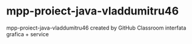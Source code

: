 # mpp-proiect-java-vladdumitru46
mpp-proiect-java-vladdumitru46 created by GitHub Classroom
interfata grafica + service
